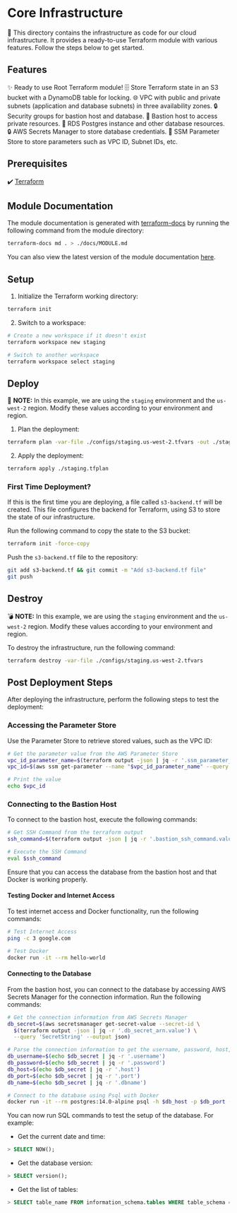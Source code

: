 # Core Infrastructure

🏢 This directory contains the infrastructure as code for our cloud infrastructure. It provides a ready-to-use Terraform module with various features. Follow the steps below to get started.

## Features

✨ Ready to use Root Terraform module!
🗄️ Store Terraform state in an S3 bucket with a DynamoDB table for locking.
🌐 VPC with public and private subnets (application and database subnets) in three availability zones.
🔒 Security groups for bastion host and database.
🔑 Bastion host to access private resources.
🐘 RDS Postgres instance and other database resources.
🔒 AWS Secrets Manager to store database credentials.
🔧 SSM Parameter Store to store parameters such as VPC ID, Subnet IDs, etc.

## Prerequisites

✔️ [Terraform](https://www.terraform.io/downloads.html)

## Module Documentation

The module documentation is generated with [terraform-docs](https://github.com/terraform-docs/terraform-docs) by running the following command from the module directory:

```sh
terraform-docs md . > ./docs/MODULE.md
```

You can also view the latest version of the module documentation [here](./docs/MODULE.md).

## Setup

1. Initialize the Terraform working directory:

```sh
terraform init
```

2. Switch to a workspace:

```sh
# Create a new workspace if it doesn't exist
terraform workspace new staging

# Switch to another workspace
terraform workspace select staging
```

## Deploy

🚀 **NOTE:** In this example, we are using the `staging` environment and the `us-west-2` region. Modify these values according to your environment and region.

1. Plan the deployment:

```sh
terraform plan -var-file ./configs/staging.us-west-2.tfvars -out ./staging.tfplan
```

2. Apply the deployment:

```sh
terraform apply ./staging.tfplan
```

### First Time Deployment?

If this is the first time you are deploying, a file called `s3-backend.tf` will be created. This file configures the backend for Terraform, using S3 to store the state of our infrastructure.

Run the following command to copy the state to the S3 bucket:

```sh
terraform init -force-copy
```

Push the `s3-backend.tf` file to the repository:

```sh
git add s3-backend.tf && git commit -m "Add s3-backend.tf file"
git push
```

## Destroy

💣 **NOTE:** In this example, we are using the `staging` environment and the `us-west-2` region. Modify these values according to your environment and region.

To destroy the infrastructure, run the following command:

```sh
terraform destroy -var-file ./configs/staging.us-west-2.tfvars
```

## Post Deployment Steps

After deploying the infrastructure, perform the following steps to test the deployment:

### Accessing the Parameter Store

Use the Parameter Store to retrieve stored values, such as the VPC ID:

```sh
# Get the parameter value from the AWS Parameter Store
vpc_id_parameter_name=$(terraform output -json | jq -r '.ssm_parameter_vpc_id')
vpc_id=$(aws ssm get-parameter --name "$vpc_id_parameter_name" --query 'Parameter.Value' --output text)

# Print the value
echo $vpc_id
```

### Connecting to the Bastion Host

To connect to the bastion host, execute the following commands:

```sh
# Get SSH Command from the terraform output
ssh_command=$(terraform output -json | jq -r '.bastion_ssh_command.value')

# Execute the SSH Command
eval $ssh_command
```

Ensure that you can access the database from the bastion host and that Docker is working properly.

#### Testing Docker and Internet Access

To test internet access and Docker functionality, run the following commands:

```sh
# Test Internet Access
ping -c 3 google.com

# Test Docker
docker run -it --rm hello-world
```

#### Connecting to the Database

From the bastion host, you can connect to the database by accessing AWS Secrets Manager for the connection information. Run the following commands:

```sh
# Get the connection information from AWS Secrets Manager
db_secret=$(aws secretsmanager get-secret-value --secret-id \
  $(terraform output -json | jq -r '.db_secret_arn.value') \
  --query 'SecretString' --output json)

# Parse the connection information to get the username, password, host, port, and database name
db_username=$(echo $db_secret | jq -r '.username')
db_password=$(echo $db_secret | jq -r '.password')
db_host=$(echo $db_secret | jq -r '.host')
db_port=$(echo $db_secret | jq -r '.port')
db_name=$(echo $db_secret | jq -r '.dbname')

# Connect to the database using Psql with Docker
docker run -it --rm postgres:14.0-alpine psql -h $db_host -p $db_port -U $db_username -d $db_name
```

You can now run SQL commands to test the setup of the database. For example:

- Get the current date and time:

```sql
> SELECT NOW();
```

- Get the database version:

```sql
> SELECT version();
```

- Get the list of tables:

```sql
> SELECT table_name FROM information_schema.tables WHERE table_schema = 'public';
```
